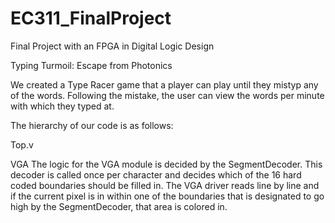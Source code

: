 # EC311_FinalProject
Final Project with an FPGA in Digital Logic Design

Typing Turmoil: Escape from Photonics

We created a Type Racer game that a player can play until they mistyp any of the words. Following the mistake, the user can view the words per minute with which they typed at. 

The hierarchy of our code is as follows:

Top.v

VGA
The logic for the VGA module is decided by the SegmentDecoder. This decoder is called once per character and decides which of the 16 hard coded boundaries should be filled in.
The VGA driver reads line by line and if the current pixel is in within one of the boundaries that is designated to go high by the SegmentDecoder, that area is colored in.
